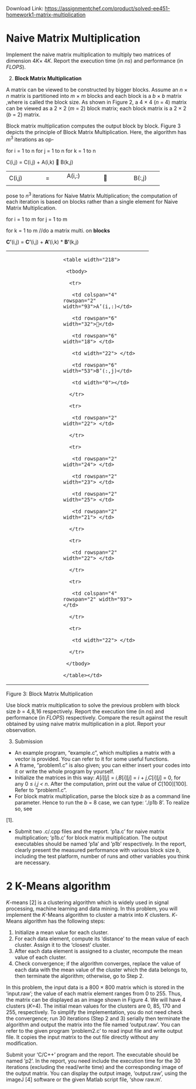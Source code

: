 Download Link: https://assignmentchef.com/product/solved-ee451-homework1-matrix-multiplication
<br>
<h1>  <strong>Naive Matrix Multiplication </strong></h1>

Implement the naive matrix multiplication to multiply two matrices of dimension 4<em>K</em>× 4<em>K</em>. Report the execution time (in <em>ns</em>) and performance (in <em>FLOPS</em>).

<ol start="2">

 <li><strong>Block Matrix Multiplication</strong></li>

</ol>

A matrix can be viewed to be constructed by bigger blocks. Assume an <em>n </em>× <em>n </em>matrix is partitioned into <em>m </em>× <em>m </em>blocks and each block is a <em>b </em>× <em>b </em>matrix ,where  is called the block size. As shown in Figure 2, a 4 × 4 (<em>n </em>= 4) matrix can be viewed as a 2 × 2 (<em>m </em>= 2) block matrix; each block matrix is a 2 × 2 (<em>b </em>= 2) matrix.

Block matrix multiplication computes the output block by block. Figure 3 depicts the principle of Block Matrix Multiplication. Here, the algorithm has <em>m</em><sup>3 </sup>iterations as op-

for i = 1 to n        for j = 1 to n               for k = 1 to n

C(i,j) = C(i,j) + A(i,k)  B(k,j)

<table width="325">

 <tbody>

  <tr>

   <td rowspan="3" width="84">C(i,j)</td>

   <td rowspan="3" width="42">=</td>

   <td width="84">A(i,:)</td>

   <td rowspan="3" width="29"></td>

   <td rowspan="3" width="22"> </td>

   <td rowspan="3" width="63">B(:,j)</td>

  </tr>

  <tr>

   <td width="84"> </td>

  </tr>

  <tr>

   <td width="84"> </td>

  </tr>

 </tbody>

</table>

pose to <em>n</em><sup>3 </sup>iterations for Naive Matrix Multiplication; the computation of each iteration is based on blocks rather than a single element for Naive Matrix Multiplication.

for i = 1 to m       for j = 1 to m

for k = 1 to m  //do a matrix multi. on <strong>blocks </strong>

<strong>C’</strong>(i,j) = <strong>C’</strong>(i,j) + <strong>A’</strong>(i,k) * <strong>B’</strong>(k,j)




<table width="358">

 <tbody>

  <tr>

   <td width="132"></td>

   <td width="226">


    <table width="218">

     <tbody>

      <tr>

       <td colspan="4" rowspan="2" width="93">A’(i,:)</td>

       <td rowspan="6" width="32"></td>

       <td rowspan="6" width="18"> </td>

       <td width="22"> </td>

       <td rowspan="6" width="53">B’(:,j)</td>

       <td width="0"></td>

      </tr>

      <tr>

       <td rowspan="2" width="22"> </td>

      </tr>

      <tr>

       <td rowspan="2" width="24"> </td>

       <td rowspan="2" width="23"> </td>

       <td rowspan="2" width="25"> </td>

       <td rowspan="2" width="21"> </td>

      </tr>

      <tr>

       <td rowspan="2" width="22"> </td>

      </tr>

      <tr>

       <td colspan="4" rowspan="2" width="93"> </td>

      </tr>

      <tr>

       <td width="22"> </td>

      </tr>

     </tbody>

    </table></td>

  </tr>

 </tbody>

</table>

Figure 3: Block Matrix Multiplication

Use block matrix multiplication to solve the previous problem with block size <em>b </em>= 4<em>,</em>8<em>,</em>16 respectively. Report the execution time (in <em>ns</em>) and performance (in <em>FLOPS</em>) respectively. Compare the result against the result obtained by using naive matrix multiplication in a plot. Report your observation.

<ol start="3">

 <li>Submission</li>

</ol>

<ul>

 <li>An example program, “example.c”, which multiplies a matrix with a vector is provided. You can refer to it for some useful functions.</li>

 <li>A frame, “problem1.c” is also given; you can either insert your codes into it or write the whole program by yourself.</li>

 <li>Initialize the matrices in this way: <em>A</em>[<em>i</em>][<em>j</em>] = <em>i,B</em>[<em>i</em>][<em>j</em>] = <em>i </em>+ <em>j,C</em>[<em>i</em>][<em>j</em>] = 0, for any 0 ≤ <em>i,j &lt; n</em>. After the computation, print out the value of <em>C</em>[100][100]. Refer to “problem1.c”.</li>

 <li>For block matrix multiplication, parse the block size <em>b </em>as a command line parameter. Hence to run the <em>b </em>= 8 case, we can type: ‘./p1b 8’. To realize so, see</li>

</ul>

[1].

<ul>

 <li>Submit two .c/.cpp files and the report. ‘p1a.c’ for naive matrix multiplication; ‘p1b.c’ for block matrix multiplication. The output executables should be named ’p1a’ and ’p1b’ respectively. In the report, clearly present the measured performance with various block size <em>b</em>, including the test platform, number of runs and other variables you think are necessary.</li>

</ul>

<h1>2             K-Means algorithm</h1>

<em>K</em>-means [2] is a clustering algorithm which is widely used in signal processing, machine learning and data mining. In this problem, you will implement the <em>K</em>-Means algorithm to cluster a matrix into <em>K </em>clusters. <em>K</em>-Means algorithm has the following steps:

<ol>

 <li>Initialize a mean value for each cluster.</li>

 <li>For each data element, compute its ‘distance’ to the mean value of each cluster. Assign it to the ‘closest’ cluster.</li>

 <li>After each data element is assigned to a cluster, recompute the mean value of each cluster.</li>

 <li>Check convergence; if the algorithm converges, replace the value of each data with the mean value of the cluster which the data belongs to, then terminate the algorithm; otherwise, go to Step 2.</li>

</ol>

In this problem, the input data is a 800 × 800 matrix which is stored in the ‘input.raw’; the value of each matrix element ranges from 0 to 255. Thus, the matrix can be displayed as an image shown in Figure 4. We will have 4 clusters (<em>K</em>=4). The initial mean values for the clusters are 0, 85, 170 and 255, respectively. To simplify the implementation, you do not need check the convergence; run 30 iterations (Step 2 and 3) serially then terminate the algorithm and output the matrix into the file named ‘output.raw’. You can refer to the given program ‘problem2.c’ to read input file and write output file. It copies the input matrix to the out file directly without any modification.

Submit your ‘C/C++’ program and the report. The executable should be named ’p2’. In the report, you need include the execution time for the 30 iterations (excluding the read/write time) and the corresponding image of the output matrix. You can display the output image, ‘output.raw’, using the imageJ [4] software or the given Matlab script file, ‘show raw.m’.